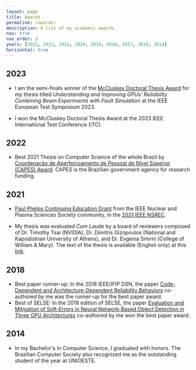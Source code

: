 ```yaml
---
layout: page
title: Awards
permalink: /awards/
description: A list of my academic awards.
nav: true
nav_order: 3
years: [2023, 2022, 2021, 2020, 2019, 2018, 2017, 2016, 2014]
horizontal: true
---
```


## 2023

- I am the semi-finals winner of the
  [McCluskey Doctoral Thesis Award](https://cas.polito.it/ETS23/proceedings/informal/S8C-1.pdf) for my thesis titled
  _Understanding and Improving GPUs’ Reliability Combining Beam Experiments with Fault Simulation_ at the IEEE European Test Symposium 2023.

- I won the McCluskey Doctoral Thesis Award at the 2023 IEEE International Test Conference (ITC).

## 2022

- Best 2021 Thesis on Computer Science of the whole Brazil by
[Coordenação de Aperfeiçoamento de Pessoal de Nível Superior (CAPES) Award](https://www.gov.br/capes/pt-br/assuntos/premios/premio-capes-de-tese/teses-premiadas/teses-premiadas-em-2022).
CAPES is the Brazilian government agency for research funding.


## 2021

- [Paul Phelps Continuing Education Grant](https://twitter.com/ieeensrec/status/1418203223316475904)
  from the IEEE Nuclear
  and Plasma Sciences Society community, in the
  [2021 IEEE NSREC](https://ieeexplore.ieee.org/stamp/stamp.jsp?arnumber=9735186). 

- My thesis was evaluated _Cum Laude_ by a board of reviewers composed of Dr. Timothy Tsai (NVIDIA), 
Dr. Dimitris Gizopoulos (National and Kapodistrian University of Athens), and Dr. Evgenia Smirni
(College of William & Mary). The text of the thesis is available (English only) at this [link](https://lume.ufrgs.br/bitstream/handle/10183/234971/001136966.pdf).

## 2018

- Best paper runner-up: In the 2018 IEEE/IFIP DSN, the paper [Code-Dependent and Architecture-Dependent Reliability Behaviors](https://ieeexplore.ieee.org/abstract/document/8416467)
co-authored by me was the runner-up for the best paper award.
- Best of SELSE: In the 2018 edition of SELSE, the paper [Evaluation and Mitigation of Soft-Errors in Neural Network-Based Object Detection in Three GPU Architectures](https://ieeexplore.ieee.org/abstract/document/8023727) 
co-authored by me won the best paper award.

## 2014

- In my Bachelor's in Computer Science, I graduated with honors. The Brazilian Computer Society also recognized me as the outstanding student of the year at UNIOESTE.



